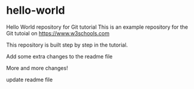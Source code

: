 # hello-world

Hello World repository for Git tutorial
This is an example repository for the Git tutoial on https://www.w3schools.com

This repository is built step by step in the tutorial.

Add some extra changes to the readme file

More and more changes!

update readme file
